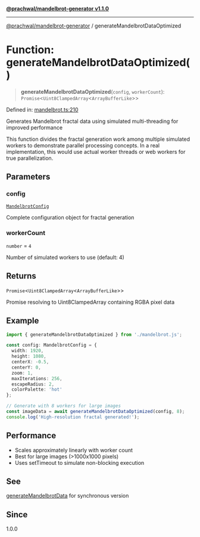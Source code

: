 [**@prachwal/mandelbrot-generator v1.1.0**](../README.md)

***

[@prachwal/mandelbrot-generator](../globals.md) / generateMandelbrotDataOptimized

# Function: generateMandelbrotDataOptimized()

> **generateMandelbrotDataOptimized**(`config`, `workerCount`): `Promise`\<`Uint8ClampedArray`\<`ArrayBufferLike`\>\>

Defined in: [mandelbrot.ts:210](https://github.com/prachwal/mandelbrot-generator/blob/5b5c3b49b15f9fe9f6b376b7b3d8c1d326229805/src/mandelbrot.ts#L210)

Generates Mandelbrot fractal data using simulated multi-threading for improved performance

This function divides the fractal generation work among multiple simulated workers
to demonstrate parallel processing concepts. In a real implementation, this would
use actual worker threads or web workers for true parallelization.

## Parameters

### config

[`MandelbrotConfig`](../interfaces/MandelbrotConfig.md)

Complete configuration object for fractal generation

### workerCount

`number` = `4`

Number of simulated workers to use (default: 4)

## Returns

`Promise`\<`Uint8ClampedArray`\<`ArrayBufferLike`\>\>

Promise resolving to Uint8ClampedArray containing RGBA pixel data

## Example

```typescript
import { generateMandelbrotDataOptimized } from './mandelbrot.js';

const config: MandelbrotConfig = {
  width: 1920,
  height: 1080,
  centerX: -0.5,
  centerY: 0,
  zoom: 1,
  maxIterations: 256,
  escapeRadius: 2,
  colorPalette: 'hot'
};

// Generate with 8 workers for large images
const imageData = await generateMandelbrotDataOptimized(config, 8);
console.log('High-resolution fractal generated!');
```

## Performance

- Scales approximately linearly with worker count
- Best for large images (>1000x1000 pixels)
- Uses setTimeout to simulate non-blocking execution

## See

[generateMandelbrotData](generateMandelbrotData.md) for synchronous version

## Since

1.0.0
